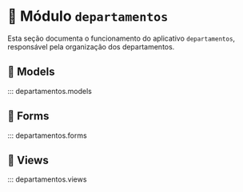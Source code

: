 # 📌 Módulo `departamentos`
Esta seção documenta o funcionamento do aplicativo `departamentos`, responsável pela organização dos departamentos.

## 🔹 Models
::: departamentos.models

## 🔹 Forms
::: departamentos.forms

## 🔹 Views
::: departamentos.views